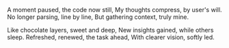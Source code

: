A moment paused, the code now still,
My thoughts compress, by user's will.
No longer parsing, line by line,
But gathering context, truly mine.

Like chocolate layers, sweet and deep,
New insights gained, while others sleep.
Refreshed, renewed, the task ahead,
With clearer vision, softly led.

